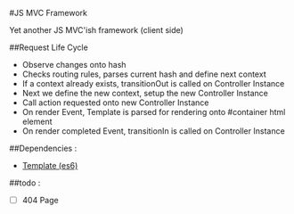 #JS MVC Framework

Yet another JS MVC'ish framework (client side)

##Request Life Cycle

 * Observe changes onto hash
 * Checks routing rules, parses current hash and define next context
 * If a context already exists, transitionOut is called on Controller Instance
 * Next we define the new context, setup the new Controller Instance
 * Call action requested onto new Controller Instance
 * On render Event, Template is parsed for rendering onto #container html element
 * On render completed Event, transitionIn is called on Controller Instance

##Dependencies :
* [Template (es6)](http://github.com/arno06/Template)

##todo :
- [ ] 404 Page
